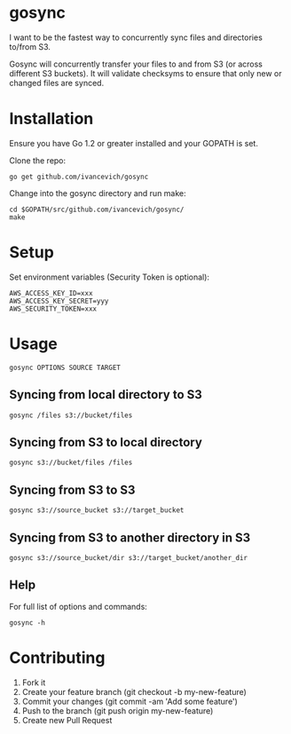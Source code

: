 # gosync

I want to be the fastest way to concurrently sync files and directories to/from S3.

Gosync will concurrently transfer your files to and from S3 (or across different S3 
buckets). It will validate checksyms to ensure that only new or changed files are
synced.

# Installation

Ensure you have Go 1.2 or greater installed and your GOPATH is set.

Clone the repo:

    go get github.com/ivancevich/gosync

Change into the gosync directory and run make:

    cd $GOPATH/src/github.com/ivancevich/gosync/
    make

# Setup

Set environment variables (Security Token is optional):

    AWS_ACCESS_KEY_ID=xxx
    AWS_ACCESS_KEY_SECRET=yyy
    AWS_SECURITY_TOKEN=xxx

# Usage

    gosync OPTIONS SOURCE TARGET

## Syncing from local directory to S3

    gosync /files s3://bucket/files

## Syncing from S3 to local directory

    gosync s3://bucket/files /files

## Syncing from S3 to S3

    gosync s3://source_bucket s3://target_bucket

## Syncing from S3 to another directory in S3

    gosync s3://source_bucket/dir s3://target_bucket/another_dir

## Help

For full list of options and commands:

    gosync -h

# Contributing

1. Fork it
2. Create your feature branch (git checkout -b my-new-feature)
3. Commit your changes (git commit -am 'Add some feature')
4. Push to the branch (git push origin my-new-feature)
5. Create new Pull Request
